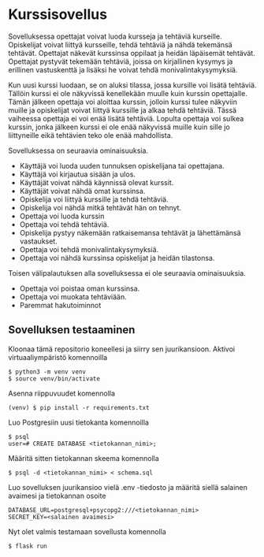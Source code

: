 # Kurssisovellus

Sovelluksessa opettajat voivat luoda kursseja ja tehtäviä kurseille. Opiskelijat voivat liittyä kursseille, tehdä tehtäviä ja nähdä tekemänsä tehtävät. Opettajat näkevät kurssinsa oppilaat ja heidän läpäisemät tehtävät. Opettajat pystyvät tekemään tehtäviä, joissa on kirjallinen kysymys ja erillinen 
vastuskenttä ja lisäksi he voivat tehdä monivalintakysymyksiä.

Kun uusi kurssi luodaan, se on aluksi tilassa, jossa kursille voi lisätä tehtäviä. Tällöin kurssi ei ole näkyvissä kenellekään muulle kuin kurssin opettajalle. Tämän jälkeen opettaja voi aloittaa kurssin, jolloin kurssi tulee näkyviin muille ja opiskelijat voivat liittyä kurssille ja alkaa tehdä tehtäviä. Tässä vaiheessa opettaja ei voi enää lisätä tehtäviä. Lopulta opettaja voi sulkea kurssin, jonka jälkeen kurssi ei ole enää näkyvissä muille kuin sille jo liittyneille eikä tehtävien teko ole enää mahdollista.

Sovelluksessa on seuraavia ominaisuuksia.

* Käyttäjä voi luoda uuden tunnuksen opiskelijana tai opettajana.
* Käyttäjä voi kirjautua sisään ja ulos.
* Käyttäjät voivat nähdä käynnissä olevat kurssit.
* Käyttäjät voivat nähdä omat kurssinsa.
* Opiskelija voi liittyä kurssille ja tehdä tehtäviä.
* Opiskelija voi nähdä mitkä tehtävät hän on tehnyt.
* Opettaja voi luoda kurssin
* Opettaja voi tehdä tehtäviä.
* Opiskelija pystyy näkemään ratkaisemansa tehtävät ja lähettämänsä vastaukset.
* Opettaja voi tehdä monivalintakysymyksiä.
* Opettaja voi nähdä kurssinsa opiskelijat ja heidän tilastonsa.

Toisen välipalautuksen alla sovelluksessa ei ole seuraavia ominaisuuksia.

* Opettaja voi poistaa oman kurssinsa.
* Opettaja voi muokata tehtäviään.
* Paremmat hakutoiminnot

## Sovelluksen testaaminen

Kloonaa tämä repositorio koneellesi ja siirry sen juurikansioon. Aktivoi virtuaaliympäristö komennoilla 

    $ python3 -m venv venv  
    $ source venv/bin/activate
    
Asenna riippuvuudet komennolla

    (venv) $ pip install -r requirements.txt

Luo Postgresiin uusi tietokanta komennoilla

    $ psql  
    user=# CREATE DATABASE <tietokannan_nimi>;

Määritä sitten tietokannan skeema komennolla

    $ psql -d <tietokannan_nimi> < schema.sql

Luo sovelluksen juurikansioo vielä .env -tiedosto ja määritä siellä salainen avaimesi ja tietokannan osoite

    DATABASE_URL=postgresql+psycopg2:///<tietokannan_nimi>  
    SECRET_KEY=<salainen avaimesi>

Nyt olet valmis testamaan sovellusta komennolla 

    $ flask run


